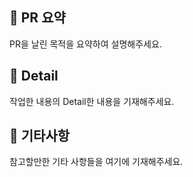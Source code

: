 ## 🍟 PR 요약
PR을 날린 목적을 요약하여 설명해주세요.   

## 🍔 Detail 
작업한 내용의 Detail한 내용을 기재해주세요.

## 🍦 기타사항
참고할만한 기타 사항들을 여기에 기재해주세요. 
